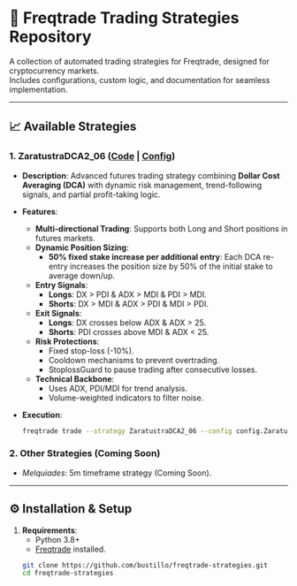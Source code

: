 # 🚀 Freqtrade Trading Strategies Repository  
A collection of automated trading strategies for Freqtrade, designed for cryptocurrency markets.  
Includes configurations, custom logic, and documentation for seamless implementation.  

---

## 📈 Available Strategies  

### 1. **ZaratustraDCA2_06** ([Code](ZaratustraDCA/ZaratustraDCA2_06.py) | [Config](ZaratustraDCA/config.ZaratustraDCA2_06.json))  
- **Description**: Advanced futures trading strategy combining **Dollar Cost Averaging (DCA)** with dynamic risk management, trend-following signals, and partial profit-taking logic.  
- **Features**:  
  - **Multi-directional Trading**: Supports both Long and Short positions in futures markets.  
  - **Dynamic Position Sizing**:  
    - **50% fixed stake increase per additional entry**: Each DCA re-entry increases the position size by 50% of the initial stake to average down/up.
  - **Entry Signals**:  
    - **Longs**: DX > PDI & ADX > MDI & PDI > MDI.  
    - **Shorts**: DX > MDI & ADX > PDI & MDI > PDI.  
  - **Exit Signals**:  
    - **Longs**: DX crosses below ADX & ADX > 25.  
    - **Shorts**: PDI crosses above MDI & ADX < 25.
  - **Risk Protections**:  
    - Fixed stop-loss (-10%).  
    - Cooldown mechanisms to prevent overtrading.  
    - StoplossGuard to pause trading after consecutive losses.  
  - **Technical Backbone**:  
    - Uses ADX, PDI/MDI for trend analysis.  
    - Volume-weighted indicators to filter noise.  

- **Execution**:  
  ```bash  
  freqtrade trade --strategy ZaratustraDCA2_06 --config config.ZaratustraDCA2_06.json  

### 2. **Other Strategies** (Coming Soon)  
- *Melquiades*: 5m timeframe strategy (Coming Soon).   

---

## ⚙️ Installation & Setup  

1. **Requirements**:  
   - Python 3.8+  
   - [Freqtrade](https://www.freqtrade.io/) installed.  
   ```bash  
   git clone https://github.com/bustillo/freqtrade-strategies.git  
   cd freqtrade-strategies  
